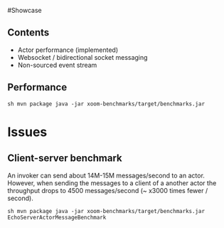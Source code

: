 #Showcase

## Contents
* Actor performance (implemented)
* Websocket / bidirectional socket messaging
* Non-sourced event stream 


## Performance

``sh
mvn package
java -jar xoom-benchmarks/target/benchmarks.jar 
``

# Issues

## Client-server benchmark
An invoker can send about 14M-15M messages/second to an actor.  However, when sending the messages to a client of a another
actor the throughput drops to 4500 messages/second (~ x3000 times fewer / second).

``sh
mvn package
java -jar xoom-benchmarks/target/benchmarks.jar EchoServerActorMessageBenchmark
``
